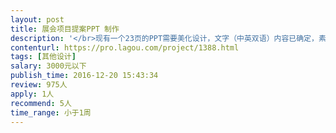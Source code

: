 ```yaml
---                
layout: post       
title: 展会项目提案PPT 制作           
description: '</br>现有一个23页的PPT需要美化设计，文字（中英双语）内容已确定，素材齐全，用于向甲方提案。需要在2天内完成。</br>'     
contenturl: https://pro.lagou.com/project/1388.html      
tags: [其他设计]            
salary: 3000元以下          
publish_time: 2016-12-20 15:43:34         
review: 975人                   
apply: 1人                   
recommend: 5人                   
time_range: 小于1周              
---                 
```

